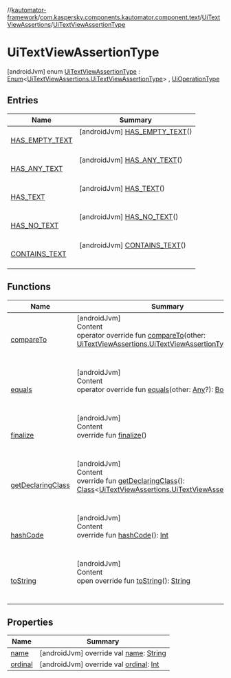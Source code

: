 //[kautomator-framework](../../../index.md)/[com.kaspersky.components.kautomator.component.text](../../index.md)/[UiTextViewAssertions](../index.md)/[UiTextViewAssertionType](index.md)



# UiTextViewAssertionType  
 [androidJvm] enum [UiTextViewAssertionType](index.md) : [Enum](https://kotlinlang.org/api/latest/jvm/stdlib/kotlin/-enum/index.html)<[UiTextViewAssertions.UiTextViewAssertionType](index.md)> , [UiOperationType](../../../com.kaspersky.components.kautomator.intercept.operation/-ui-operation-type/index.md)   


## Entries  
  
|  Name|  Summary| 
|---|---|
| [HAS_EMPTY_TEXT](-h-a-s_-e-m-p-t-y_-t-e-x-t/index.md)|  [androidJvm] [HAS_EMPTY_TEXT](-h-a-s_-e-m-p-t-y_-t-e-x-t/index.md)()  <br>  <br>   <br>
| [HAS_ANY_TEXT](-h-a-s_-a-n-y_-t-e-x-t/index.md)|  [androidJvm] [HAS_ANY_TEXT](-h-a-s_-a-n-y_-t-e-x-t/index.md)()  <br>  <br>   <br>
| [HAS_TEXT](-h-a-s_-t-e-x-t/index.md)|  [androidJvm] [HAS_TEXT](-h-a-s_-t-e-x-t/index.md)()  <br>  <br>   <br>
| [HAS_NO_TEXT](-h-a-s_-n-o_-t-e-x-t/index.md)|  [androidJvm] [HAS_NO_TEXT](-h-a-s_-n-o_-t-e-x-t/index.md)()  <br>  <br>   <br>
| [CONTAINS_TEXT](-c-o-n-t-a-i-n-s_-t-e-x-t/index.md)|  [androidJvm] [CONTAINS_TEXT](-c-o-n-t-a-i-n-s_-t-e-x-t/index.md)()  <br>  <br>   <br>


## Functions  
  
|  Name|  Summary| 
|---|---|
| [compareTo](https://kotlinlang.org/api/latest/jvm/stdlib/kotlin/-enum/compare-to.html)| [androidJvm]  <br>Content  <br>operator override fun [compareTo](https://kotlinlang.org/api/latest/jvm/stdlib/kotlin/-enum/compare-to.html)(other: [UiTextViewAssertions.UiTextViewAssertionType](index.md)): [Int](https://kotlinlang.org/api/latest/jvm/stdlib/kotlin/-int/index.html)  <br><br><br>
| [equals](https://kotlinlang.org/api/latest/jvm/stdlib/kotlin/-enum/equals.html)| [androidJvm]  <br>Content  <br>operator override fun [equals](https://kotlinlang.org/api/latest/jvm/stdlib/kotlin/-enum/equals.html)(other: [Any](https://kotlinlang.org/api/latest/jvm/stdlib/kotlin/-any/index.html)?): [Boolean](https://kotlinlang.org/api/latest/jvm/stdlib/kotlin/-boolean/index.html)  <br><br><br>
| [finalize](https://kotlinlang.org/api/latest/jvm/stdlib/kotlin/-enum/finalize.html)| [androidJvm]  <br>Content  <br>override fun [finalize](https://kotlinlang.org/api/latest/jvm/stdlib/kotlin/-enum/finalize.html)()  <br><br><br>
| [getDeclaringClass](https://kotlinlang.org/api/latest/jvm/stdlib/kotlin/-enum/get-declaring-class.html)| [androidJvm]  <br>Content  <br>override fun [getDeclaringClass](https://kotlinlang.org/api/latest/jvm/stdlib/kotlin/-enum/get-declaring-class.html)(): [Class](https://developer.android.com/reference/kotlin/java/lang/Class.html)<[UiTextViewAssertions.UiTextViewAssertionType](index.md)>  <br><br><br>
| [hashCode](https://kotlinlang.org/api/latest/jvm/stdlib/kotlin/-enum/hash-code.html)| [androidJvm]  <br>Content  <br>override fun [hashCode](https://kotlinlang.org/api/latest/jvm/stdlib/kotlin/-enum/hash-code.html)(): [Int](https://kotlinlang.org/api/latest/jvm/stdlib/kotlin/-int/index.html)  <br><br><br>
| [toString](https://kotlinlang.org/api/latest/jvm/stdlib/kotlin/-enum/to-string.html)| [androidJvm]  <br>Content  <br>open override fun [toString](https://kotlinlang.org/api/latest/jvm/stdlib/kotlin/-enum/to-string.html)(): [String](https://kotlinlang.org/api/latest/jvm/stdlib/kotlin/-string/index.html)  <br><br><br>


## Properties  
  
|  Name|  Summary| 
|---|---|
| [name](index.md#com.kaspersky.components.kautomator.component.text/UiTextViewAssertions.UiTextViewAssertionType/name/#/PointingToDeclaration/)|  [androidJvm] override val [name](index.md#com.kaspersky.components.kautomator.component.text/UiTextViewAssertions.UiTextViewAssertionType/name/#/PointingToDeclaration/): [String](https://kotlinlang.org/api/latest/jvm/stdlib/kotlin/-string/index.html)   <br>
| [ordinal](index.md#com.kaspersky.components.kautomator.component.text/UiTextViewAssertions.UiTextViewAssertionType/ordinal/#/PointingToDeclaration/)|  [androidJvm] override val [ordinal](index.md#com.kaspersky.components.kautomator.component.text/UiTextViewAssertions.UiTextViewAssertionType/ordinal/#/PointingToDeclaration/): [Int](https://kotlinlang.org/api/latest/jvm/stdlib/kotlin/-int/index.html)   <br>

